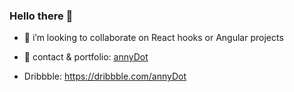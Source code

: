 ### Hello there 👋
- 👯 i’m looking to collaborate on React hooks or Angular projects

- :strawberry: contact & portfolio: [annyDot](http://annydot.github.io/)
- Dribbble:  https://dribbble.com/annyDot 
